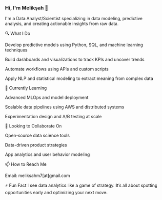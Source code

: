 ### Hi, I'm Melikşah 👋  
I'm a Data Analyst/Scientist specializing in data modeling, predictive analysis, and creating actionable insights from raw data.  

🔍 What I Do

Develop predictive models using Python, SQL, and machine learning techniques

Build dashboards and visualizations to track KPIs and uncover trends

Automate workflows using APIs and custom scripts

Apply NLP and statistical modeling to extract meaning from complex data

🧠 Currently Learning

Advanced MLOps and model deployment

Scalable data pipelines using AWS and distributed systems

Experimentation design and A/B testing at scale

🚀 Looking to Collaborate On

Open-source data science tools

Data-driven product strategies

App analytics and user behavior modeling

📫 How to Reach Me

Email: meliksahm7[at]gmail.com

⚡ Fun Fact
I see data analytics like a game of strategy. It’s all about spotting opportunities early and optimizing your next move.



<!--
**meliksahkilic/meliksahkilic** is a ✨ _special_ ✨ repository because its `README.md` (this file) appears on your GitHub profile.

Here are some ideas to get you started:

- 🔭 I’m currently working on Data
- 🌱 I’m currently learning ...
- 👯 I’m looking to collaborate on ...
- 🤔 I’m looking for help with ...
- 💬 Ask me about ...
- 📫 How to reach me: ...
- 😄 Pronouns: ...
- ⚡ Fun fact: ...
-->
